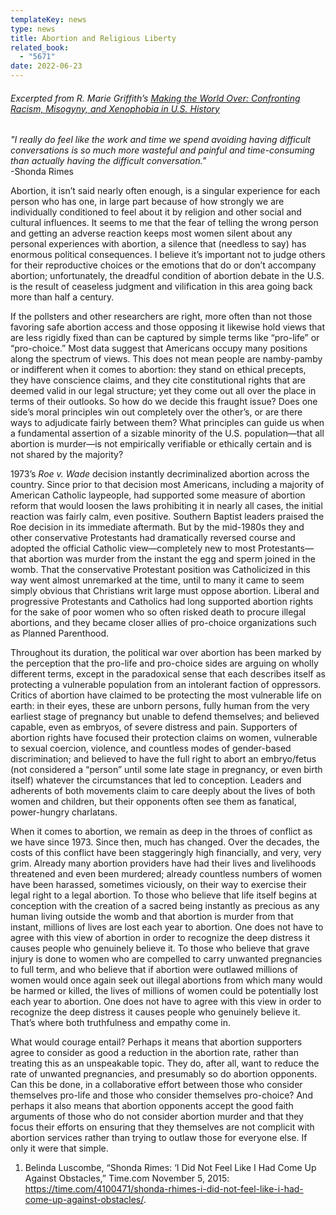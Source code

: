 ```yaml
---
templateKey: news
type: news
title: Abortion and Religious Liberty
related_book:
  - "5671"
date: 2022-06-23
---
```

###### Excerpted from R. Marie Griffith’s [Making the World Over: Confronting Racism, Misogyny, and Xenophobia in U.S. History](https://www.upress.virginia.edu/title/5671)

*"I really do feel like the work and time we spend avoiding having difficult conversations is so much more wasteful and painful and time-consuming than actually having the difficult conversation."*\
-Shonda Rimes

Abortion, it isn’t said nearly often enough, is a singular experience for each person who has one, in large part because of how strongly we are individually conditioned to feel about it by religion and other social and cultural influences. It seems to me that the fear of telling the wrong person and getting an adverse reaction keeps most women silent about any personal experiences with abortion, a silence that (needless to say) has enormous political consequences. I believe it’s important not to judge others for their reproductive choices or the emotions that do or don’t accompany abortion; unfortunately, the dreadful condition of abortion debate in the U.S. is the result of ceaseless judgment and vilification in this area going back more than half a century.

If the pollsters and other researchers are right, more often than not those favoring safe abortion access and those opposing it likewise hold views that are less rigidly fixed than can be captured by simple terms like “pro-life” or “pro-choice.” Most data suggest that Americans occupy many positions along the spectrum of views. This does not mean people are namby-pamby or indifferent when it comes to abortion: they stand on ethical precepts, they have conscience claims, and they cite constitutional rights that are deemed valid in our legal structure; yet they come out all over the place in terms of their outlooks. So how do we decide this fraught issue? Does one side’s moral principles win out completely over the other’s, or are there ways to adjudicate fairly between them? What principles can guide us when a fundamental assertion of a sizable minority of the U.S. population—that all abortion is murder—is not empirically verifiable or ethically certain and is not shared by the majority? 

1973’s *Roe v. Wade* decision instantly decriminalized abortion across the country. Since prior to that decision most Americans, including a majority of American Catholic laypeople, had supported some measure of abortion reform that would loosen the laws prohibiting it in nearly all cases, the initial reaction was fairly calm, even positive. Southern Baptist leaders praised the Roe decision in its immediate aftermath. But by the mid-1980s they and other conservative Protestants had dramatically reversed course and adopted the official Catholic view—completely new to most Protestants—that abortion was murder from the instant the egg and sperm joined in the womb. That the conservative Protestant position was Catholicized in this way went almost unremarked at the time, until to many it came to seem simply obvious that Christians writ large must oppose abortion. Liberal and progressive Protestants and Catholics had long supported abortion rights for the sake of poor women who so often risked death to procure illegal abortions, and they became closer allies of pro-choice organizations such as Planned Parenthood.

Throughout its duration, the political war over abortion has been marked by the perception that the pro-life and pro-choice sides are arguing on wholly different terms, except in the paradoxical sense that each describes itself as protecting a vulnerable population from an intolerant faction of oppressors. Critics of abortion have claimed to be protecting the most vulnerable life on earth: in their eyes, these are unborn persons, fully human from the very earliest stage of pregnancy but unable to defend themselves; and believed capable, even as embryos, of severe distress and pain. Supporters of abortion rights have focused their protection claims on women, vulnerable to sexual coercion, violence, and countless modes of gender-based discrimination; and believed to have the full right to abort an embryo/fetus (not considered a “person” until some late stage in pregnancy, or even birth itself) whatever the circumstances that led to conception. Leaders and adherents of both movements claim to care deeply about the lives of both women and children, but their opponents often see them as fanatical, power-hungry charlatans.

When it comes to abortion, we remain as deep in the throes of conflict as we have since 1973. Since then, much has changed. Over the decades, the costs of this conflict have been staggeringly high financially, and very, very grim. Already many abortion providers have had their lives and livelihoods threatened and even been murdered; already countless numbers of women have been harassed, sometimes viciously, on their way to exercise their legal right to a legal abortion. To those who believe that life itself begins at conception with the creation of a sacred being instantly as precious as any human living outside the womb and that abortion is murder from that instant, millions of lives are lost each year to abortion. One does not have to agree with this view of abortion in order to recognize the deep distress it causes people who genuinely believe it. To those who believe that grave injury is done to women who are compelled to carry unwanted pregnancies to full term, and who believe that if abortion were outlawed millions of women would once again seek out illegal abortions from which many would be harmed or killed, the lives of millions of women could be potentially lost each year to abortion. One does not have to agree with this view in order to recognize the deep distress it causes people who genuinely believe it. That’s where both truthfulness and empathy come in.

What would courage entail? Perhaps it means that abortion supporters agree to consider as good a reduction in the abortion rate, rather than treating this as an unspeakable topic. They do, after all, want to reduce the rate of unwanted pregnancies, and presumably so do abortion opponents. Can this be done, in a collaborative effort between those who consider themselves pro-life and those who consider themselves pro-choice? And perhaps it also means that abortion opponents accept the good faith arguments of those who do not consider abortion murder and that they focus their efforts on ensuring that they themselves are not complicit with abortion services rather than trying to outlaw those for everyone else. If only it were that simple.



1. Belinda Luscombe, “Shonda Rimes: ‘I Did Not Feel Like I Had Come Up Against Obstacles,” Time.com November 5, 2015: <https://time.com/4100471/shonda-rhimes-i-did-not-feel-like-i-had-come-up-against-obstacles/>.